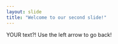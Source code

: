 ```yaml
---
layout: slide
title: "Welcome to our second slide!"
---
```

YOUR text?!
Use the left arrow to go back!
